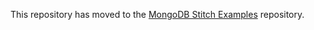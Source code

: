This repository has moved to the [MongoDB Stitch Examples](https://github.com/mongodb/stitch-examples/tree/master/PlateSpace/Web) repository.